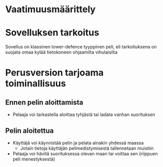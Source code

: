 # Vaatimuusmäärittely

# Sovelluksen tarkoitus  
Sovellus on klassinen tower-defence tyyppinen peli, eli tarkoituksena on suojata omaa kylää tietokoneen
ohjaamilta vihulaisilta

# Perusversion tarjoama toiminallisuus
## Ennen pelin aloittamista
* Pelaaja voi tarkastella aloittaa tyhjästä tai ladata vanhan suorituksen
## Pelin aloitettua 
* Käyttäjä voi käynnistää pelin ja pelata ainakin yhdessä maassa
  * Jotain tietoja käyttäjän pelimedistymisestä tallennetaan muistiin
* Pelaaja voi hävitä suorituksessa olevan maan tai voittaa sen (riippuen peli menestyksestä)

